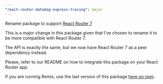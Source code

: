 ```yaml
---
"react-router-datadog-express-tracing": major
---
```


Rename package to support [React Router 7](https://reactrouter.com/)

This is a major change in this package given that I've chosen to rename it
to be more compatible with React Router 7.

The API is exactly the same, but we now have React Router 7 as a peer dependency instead.

Please, refer to our README on how to integrate this package on your React Router app.

If you are running Remix, use the last version of this package [here on npm](https://www.npmjs.com/package/remix-datadog-express-tracing).
